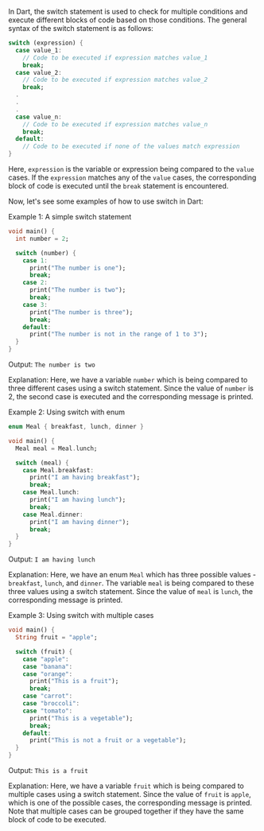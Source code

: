 In Dart, the switch statement is used to check for multiple conditions and execute different blocks of code based on those conditions. The general syntax of the switch statement is as follows:

```dart
switch (expression) {
  case value_1:
    // Code to be executed if expression matches value_1
    break;
  case value_2:
    // Code to be executed if expression matches value_2
    break;
  .
  .
  .
  case value_n:
    // Code to be executed if expression matches value_n
    break;
  default:
    // Code to be executed if none of the values match expression
}
```

Here, `expression` is the variable or expression being compared to the `value` cases. If the `expression` matches any of the `value` cases, the corresponding block of code is executed until the `break` statement is encountered.

Now, let's see some examples of how to use switch in Dart:

Example 1: A simple switch statement

```dart
void main() {
  int number = 2;

  switch (number) {
    case 1:
      print("The number is one");
      break;
    case 2:
      print("The number is two");
      break;
    case 3:
      print("The number is three");
      break;
    default:
      print("The number is not in the range of 1 to 3");
  }
}
```

Output: `The number is two`

Explanation: Here, we have a variable `number` which is being compared to three different cases using a switch statement. Since the value of `number` is 2, the second case is executed and the corresponding message is printed.

Example 2: Using switch with enum

```dart
enum Meal { breakfast, lunch, dinner }

void main() {
  Meal meal = Meal.lunch;

  switch (meal) {
    case Meal.breakfast:
      print("I am having breakfast");
      break;
    case Meal.lunch:
      print("I am having lunch");
      break;
    case Meal.dinner:
      print("I am having dinner");
      break;
  }
}
```

Output: `I am having lunch`

Explanation: Here, we have an enum `Meal` which has three possible values - `breakfast`, `lunch`, and `dinner`. The variable `meal` is being compared to these three values using a switch statement. Since the value of `meal` is `lunch`, the corresponding message is printed.

Example 3: Using switch with multiple cases

```dart
void main() {
  String fruit = "apple";

  switch (fruit) {
    case "apple":
    case "banana":
    case "orange":
      print("This is a fruit");
      break;
    case "carrot":
    case "broccoli":
    case "tomato":
      print("This is a vegetable");
      break;
    default:
      print("This is not a fruit or a vegetable");
  }
}
```

Output: `This is a fruit`

Explanation: Here, we have a variable `fruit` which is being compared to multiple cases using a switch statement. Since the value of `fruit` is `apple`, which is one of the possible cases, the corresponding message is printed. Note that multiple cases can be grouped together if they have the same block of code to be executed.